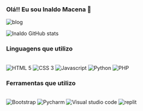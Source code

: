 ### Olá!! Eu sou Inaldo Macena 👋

![blog](https://img.shields.io/badge/GitHub-100000?style=for-the-badge&logo=github&logoColor=white)



![ Inaldo GitHub stats](https://github-readme-stats.vercel.app/api?username=inaldomacena&show_icons=true&theme=radical)

### Linguagens que utilizo
<div style="display: inline_bloco"><br>
<img src="https://img.shields.io/badge/HTML5-E34F26?style=for-the-badge&logo=html5&logoColor=white" alt="HTML 5"/>
<img src="https://img.shields.io/badge/CSS3-1572B6?style=for-the-badge&logo=css3&logoColor=white" alt="CSS 3"/>
<img src="https://img.shields.io/badge/JavaScript-F7DF1E?style=for-the-badge&logo=javascript&logoColor=black" alt="Javascript"/>
<img src="https://img.shields.io/badge/Python-3776AB?style=for-the-badge&logo=python&logoColor=white" alt="Python"/>
<img src="https://img.shields.io/badge/PHP-777BB4?style=for-the-badge&logo=php&logoColor=white" alt="PHP"/>
 </div>
 
  ### Ferramentas que utilizo
<div style="display: inline_bloco"><br>
<img src="https://img.shields.io/badge/Bootstrap-563D7C?style=for-the-badge&logo=bootstrap&logoColor=white" alt="Bootstrap"/>
<img src="https://img.shields.io/badge/PyCharm-000000.svg?&style=for-the-badge&logo=PyCharm&logoColor=white" alt="Pycharm"/>
<img src="https://img.shields.io/badge/Visual_Studio_Code-0078D4?style=for-the-badge&logo=visual%20studio%20code&logoColor=white" alt="Visual studio code"/>
<img src="https://img.shields.io/badge/replit-667881?style=for-the-badge&logo=replit&logoColor=white" alt="replit"/
</div>



